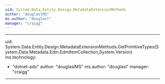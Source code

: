 ```yaml
---
uid: System.Data.Entity.Design.MetadataExtensionMethods
author: "douglaslMS"
ms.author: "douglasl"
manager: "craigg"
---
```


---
uid: System.Data.Entity.Design.MetadataExtensionMethods.GetPrimitiveTypes(System.Data.Metadata.Edm.EdmItemCollection,System.Version)
ms.technology: 
  - "dotnet-ado"
author: "douglaslMS"
ms.author: "douglasl"
manager: "craigg"
---
